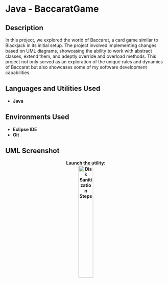 <h1>Java - BaccaratGame</h1>



<h2>Description</h2>
In this project, we explored the world of Baccarat, a card game similar to Blackjack in its initial setup. The project involved implementing changes based on UML diagrams, showcasing the ability to work with abstract classes, extend them, and adeptly override and overload methods. This project not only served as an exploration of the unique rules and dynamics of Baccarat but also showcases some of my software development capabilities.
<h2>Languages and Utilities Used</h2>

- <b>Java</b> 

<h2>Environments Used </h2>

- <b>Eclipse IDE
- <b>Git

<h2>UML Screenshot </h2>
<p align="center">
Launch the utility: <br/>
<img src="https://imgur.com/PI9HMTf.png" height="30%" width="30%" alt="Disk Sanitization Steps"/>
<br />

